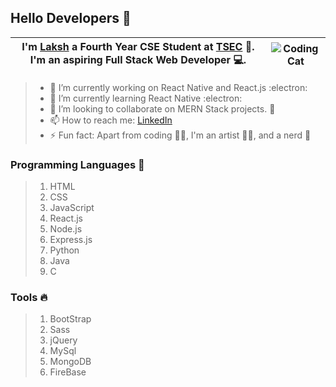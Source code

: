 ## Hello Developers :wave:

|I'm [Laksh](https://github.com/lakshjadhwanilj) a Fourth Year CSE Student at [TSEC](https://tsecoutreach.com/) :school:. I'm an aspiring Full Stack Web Developer :computer:. |![Coding Cat](https://media.giphy.com/media/LmNwrBhejkK9EFP504/giphy.gif)|
|-------|-------|
>- 🔭 I’m currently working on React Native and React.js :electron:
>- 🌱 I’m currently learning React Native :electron:
>- 👯 I’m looking to collaborate on MERN Stack projects. :call_me_hand:
>- 📫 How to reach me: [LinkedIn](https://www.linkedin.com/in/lakshjadhwani-lj/)
>- ⚡ Fun fact: Apart from coding :man_technologist:, I'm an artist :man_artist:, and a nerd :superhero:

### Programming Languages :rocket:
>1. HTML
>1. CSS
>1. JavaScript
>1. React.js
>1. Node.js
>1. Express.js
>1. Python
>1. Java
>1. C

### Tools :fire:
>1. BootStrap
>1. Sass
>1. jQuery
>1. MySql
>1. MongoDB
>1. FireBase

<!--
**lakshjadhwanilj/lakshjadhwanilj** is a ✨ _special_ ✨ repository because its `README.md` (this file) appears on your GitHub profile.

Here are some ideas to get you started:

- 🔭 I’m currently working on ...
- 🌱 I’m currently learning ...
- 👯 I’m looking to collaborate on ...
- 🤔 I’m looking for help with ...
- 💬 Ask me about ...
- 📫 How to reach me: ...
- 😄 Pronouns: ...
- ⚡ Fun fact: ...
-->
